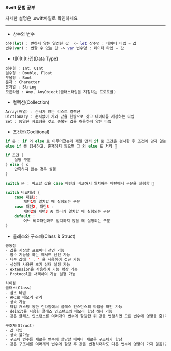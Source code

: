 **Swift 문법 공부**

자세한 설명은 .swift파일로 확인하세요

---

+ 상수와 변수
```swift
상수(let) : 변하지 않는 일정한 값  -> let 상수명 : 데이터 타입 = 값
변수(var) : 변할 수 있는 값 -> var 변수명 : 데이터 타입 = 값
```


+ 데이터타입(Data Type)
```Swift
정수형 : Int, UInt
실수형 : Double, Float
부울형 : Bool
문자 : Character
문자열 : String
모든타입 : Any, AnyObject(클래스타입을 지칭하는 프로토콜)
```

+ 컬렉션(Collection)
```Swift
Array(배열) : 순서가 있는 리스트 컬렉션
Dictionary : 순서없이 키와 값을 한쌍으로 갖고 데이터를 저장하는 타입
Set : 동일한 자료형을 갖고 중복된 값을 허용하지 않는 타입
```

+ 조건문(Coditional)
```Swift
if 문 : if 와 else 로 이루어졌는데 제일 먼저 if 로 조건을 검사한 후 조건에 맞지 않는다면 else if 가 있으면 
else if 를 검사하고, 존재하지 않으면 그 외 else 로 처리 🔽

if 조건 {
    실행 구문
} else { x
    만족하지 않는 경우 실행
}

switch 문 : 비교할 값을 case 패턴과 비교해서 일치하는 패턴에서 구문을 실행함 🔽

switch 비교대상 {
    case 패턴1:
        패턴1이 일치할 때 실행되는 구문
    case 패턴2, 패턴3 : 
        패턴2와 패턴3 중 하나가 일치할 때 실행되는 구문
    default : 
        어느 비교패턴과도 일치하지 않을 때 실행되는 구문
}
```

+ 클래스와 구조체(Class & Struct)

```Swift
공통점
- 값을 저장할 프로퍼티 선언 가능
- 함수 기능을 하는 메서드 선언 가능
- 내부 값에 ' . ' 을 사용하여 접근 가능
- 생성자 사용한 초기 상태 설정 가능
- extension을 사용하여 기능 확장 가능
- Protocol을 채택하여 기능 설정 가능

차이점
클래스(Class)
- 참조 타입
- ARC로 메모리 관리
- 상속 가능
- 타입 캐스팅 통한 런타임에서 클래스 인스턴스의 타입을 확인 가능
- deinit을 사용한 클래스 인스턴스의 메모리 할당 해제 가능
- 같은 클래스 인스턴스를 여러개의 변수에 할당한 뒤 값을 변경하면 모든 변수에 영향을 줌(메모리 복사)

구조체(Struct)
- 값 타입
- 상속 불가능
- 구조체 변수를 새로운 변수에 할당할 때마다 새로운 구조체가 할당
- 같은 구조체를 여러개의 변수에 할당 후 값을 변경하더라도 다른 변수에 영향이 가지 않음(값 복사)